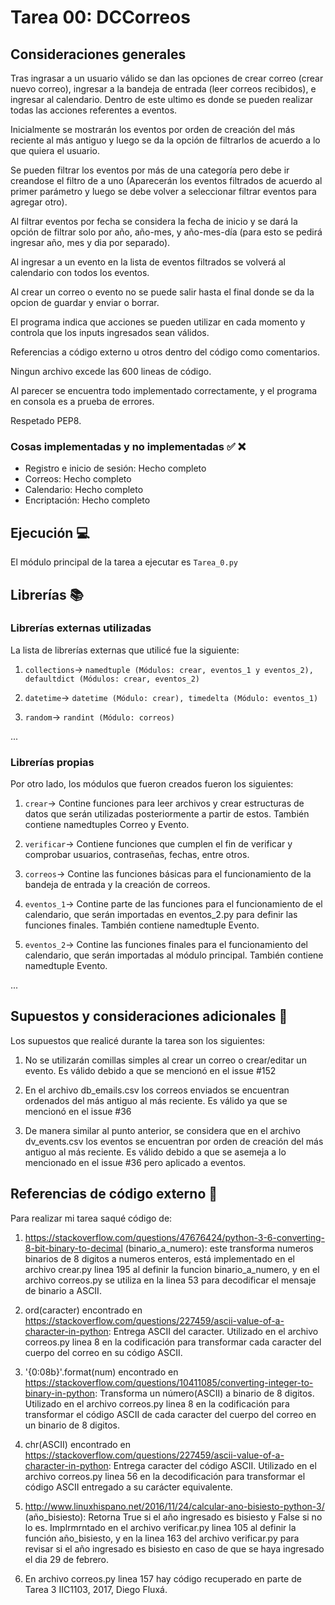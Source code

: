 # Tarea 00: DCCorreos

## Consideraciones generales 

Tras ingrasar a un usuario válido se dan las opciones de crear correo (crear nuevo correo), ingresar a la bandeja de entrada (leer correos recibidos), e ingresar al calendario. Dentro de este ultimo es donde se pueden realizar todas las acciones referentes a eventos.

Inicialmente se mostrarán los eventos por orden de creación del más reciente al más antiguo y luego se da la opción de filtrarlos de acuerdo a lo que quiera el usuario.

Se pueden filtrar los eventos por más de una categoría pero debe ir creandose el filtro de a uno (Aparecerán los eventos filtrados de acuerdo al primer parámetro y luego se debe volver a seleccionar filtrar eventos para agregar otro).

Al filtrar eventos por fecha se considera la fecha de inicio y se dará la opción de filtrar solo por año, año-mes, y año-mes-día (para esto se pedirá ingresar año, mes y dia por separado).

Al ingresar a un evento en la lista de eventos filtrados se volverá al calendario con todos los eventos.

Al crear un correo o evento no se puede salir hasta el final donde se da la opcion de guardar y enviar o borrar.

El programa indica que acciones se pueden utilizar en cada momento y controla que los inputs ingresados sean válidos.

Referencias a código externo u otros dentro del código como comentarios.

Ningun archivo excede las 600 lineas de código.

Al parecer se encuentra todo implementado correctamente, y el programa en consola es a prueba de errores.

Respetado PEP8.


### Cosas implementadas y no implementadas :white_check_mark: :x:

* Registro e inicio de sesión: Hecho completo
* Correos: Hecho completo
* Calendario: Hecho completo
* Encriptación: Hecho completo

## Ejecución :computer:
El módulo principal de la tarea a ejecutar es  ```Tarea_0.py```


## Librerías :books:
### Librerías externas utilizadas
La lista de librerías externas que utilicé fue la siguiente:

1. ```collections```-> ```namedtuple (Módulos: crear, eventos_1 y eventos_2), defaultdict (Módulos: crear, eventos_2)```

2. ```datetime```-> ```datetime (Módulo: crear), timedelta (Módulo: eventos_1)```

3. ```random```-> ```randint (Módulo: correos)```

...

### Librerías propias
Por otro lado, los módulos que fueron creados fueron los siguientes:

1. ```crear```-> Contine funciones para leer archivos y crear estructuras de datos que serán utilizadas posteriormente a partir de estos. También contiene namedtuples Correo y Evento.

2. ```verificar```-> Contiene funciones que cumplen el fin de verificar y comprobar usuarios, contraseñas, fechas, entre otros.

3. ```correos```-> Contine las funciones básicas para el funcionamiento de la bandeja de entrada y la creación de correos.

4. ```eventos_1```-> Contine parte de las funciones para el funcionamiento de el calendario, que serán importadas en eventos_2.py para definir las funciones finales. También contiene namedtuple Evento.

5. ```eventos_2```-> Contine las funciones finales para el funcionamiento del calendario, que serán importadas al módulo principal. También contiene namedtuple Evento.

...

## Supuestos y consideraciones adicionales :thinking:
Los supuestos que realicé durante la tarea son los siguientes:

1. No se utilizarán comillas simples al crear un correo o crear/editar un evento. Es válido debido a que se mencionó en el issue #152

2. En el archivo db_emails.csv los correos enviados se encuentran ordenados del más antiguo al más reciente. Es válido ya que se mencionó en el issue #36

3. De manera similar al punto anterior, se considera que en el archivo dv_events.csv los eventos se encuentran por orden de creación del más antiguo al más reciente. Es válido debido a que se asemeja a lo mencionado en el issue #36 pero aplicado a eventos.


## Referencias de código externo :book:

Para realizar mi tarea saqué código de:
1. https://stackoverflow.com/questions/47676424/python-3-6-converting-8-bit-binary-to-decimal (binario_a_numero): este transforma numeros binarios de 8 digitos a numeros enteros, está implementado en el archivo crear.py linea 195 al definir la funcion binario_a_numero, y en el archivo correos.py se utiliza en la linea 53 para decodificar el mensaje de binario a ASCII.

2. ord(caracter) encontrado en https://stackoverflow.com/questions/227459/ascii-value-of-a-character-in-python: Entrega ASCII del caracter. Utilizado en el archivo correos.py linea 8 en la codificación para transformar cada caracter del cuerpo del correo en su código ASCII.

3. '{0:08b}'.format(num) encontrado en https://stackoverflow.com/questions/10411085/converting-integer-to-binary-in-python: Transforma un número(ASCII) a binario de 8 digitos. Utilizado en el archivo correos.py linea 8 en la codificación para transformar el código ASCII de cada caracter del cuerpo del correo en un binario de 8 digitos.

4. chr(ASCII) encontrado en https://stackoverflow.com/questions/227459/ascii-value-of-a-character-in-python: Entrega caracter del código ASCII. Utilizado en el archivo correos.py linea 56 en la decodificación para transformar el código ASCII entregado a su carácter equivalente.

5. http://www.linuxhispano.net/2016/11/24/calcular-ano-bisiesto-python-3/ (año_bisiesto): Retorna True si el año ingresado es bisiesto y False si no lo es. Implrmrntado en el archivo verificar.py linea 105 al definir la función año_bisiesto, y en la linea 163 del archivo verificar.py para revisar si el año ingresado es bisiesto en caso de que se haya ingresado el dia 29 de febrero.

6. En archivo correos.py linea 157 hay código recuperado en parte de Tarea 3 IIC1103, 2017, Diego Fluxá.


